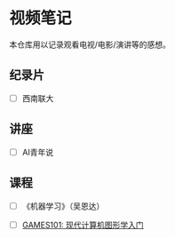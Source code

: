 # 视频笔记

本仓库用以记录观看电视/电影/演讲等的感想。

## 纪录片

- [ ] 西南联大

## 讲座

- [ ] AI青年说

## 课程

- [ ] 《机器学习》（吴恩达）
- [ ] [GAMES101: 现代计算机图形学入门][game]

  [game]: https://sites.cs.ucsb.edu/~lingqi/teaching/games101.html
